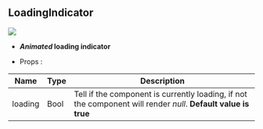 ## LoadingIndicator

![](https://i.ibb.co/JymwYX6/Screenshot-2020-10-24-17-48-19-877-com-epicture.jpg)

- *****Animated*** loading indicator**

- Props :

| Name  | Type  | Description
|---|---|---|
| loading  | Bool  | Tell if the component is currently loading, if not the component will render *null*. **Default value is true** |
